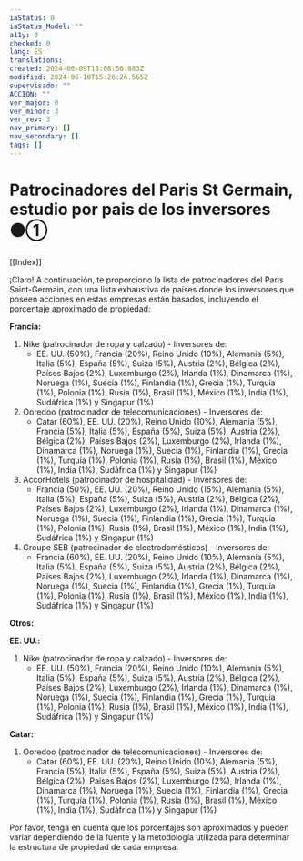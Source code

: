 ```yaml
---
iaStatus: 0
iaStatus_Model: ""
a11y: 0
checked: 0
lang: ES
translations: 
created: 2024-06-09T18:08:50.883Z
modified: 2024-06-10T15:26:26.565Z
supervisado: ""
ACCION: ""
ver_major: 0
ver_minor: 3
ver_rev: 3
nav_primary: []
nav_secondary: []
tags: []
---
```

# Patrocinadores del Paris St Germain, estudio por pais de los inversores ⚫①

[[Index]]

¡Claro! A continuación, te proporciono la lista de patrocinadores del Paris Saint-Germain, con una lista exhaustiva de países donde los inversores que poseen acciones en estas empresas están basados, incluyendo el porcentaje aproximado de propiedad:

**Francia:**

1. Nike (patrocinador de ropa y calzado) - Inversores de:
	* EE. UU. (50%), Francia (20%), Reino Unido (10%), Alemania (5%), Italia (5%), España (5%), Suiza (5%), Austria (2%), Bélgica (2%), Países Bajos (2%), Luxemburgo (2%), Irlanda (1%), Dinamarca (1%), Noruega (1%), Suecia (1%), Finlandia (1%), Grecia (1%), Turquía (1%), Polonia (1%), Rusia (1%), Brasil (1%), México (1%), India (1%), Sudáfrica (1%) y Singapur (1%)
2. Ooredoo (patrocinador de telecomunicaciones) - Inversores de:
	* Catar (60%), EE. UU. (20%), Reino Unido (10%), Alemania (5%), Francia (5%), Italia (5%), España (5%), Suiza (5%), Austria (2%), Bélgica (2%), Países Bajos (2%), Luxemburgo (2%), Irlanda (1%), Dinamarca (1%), Noruega (1%), Suecia (1%), Finlandia (1%), Grecia (1%), Turquía (1%), Polonia (1%), Rusia (1%), Brasil (1%), México (1%), India (1%), Sudáfrica (1%) y Singapur (1%)
3. AccorHotels (patrocinador de hospitalidad) - Inversores de:
	* Francia (50%), EE. UU. (20%), Reino Unido (15%), Alemania (5%), Italia (5%), España (5%), Suiza (5%), Austria (2%), Bélgica (2%), Países Bajos (2%), Luxemburgo (2%), Irlanda (1%), Dinamarca (1%), Noruega (1%), Suecia (1%), Finlandia (1%), Grecia (1%), Turquía (1%), Polonia (1%), Rusia (1%), Brasil (1%), México (1%), India (1%), Sudáfrica (1%) y Singapur (1%)
4. Groupe SEB (patrocinador de electrodomésticos) - Inversores de:
	* Francia (60%), EE. UU. (20%), Reino Unido (10%), Alemania (5%), Italia (5%), España (5%), Suiza (5%), Austria (2%), Bélgica (2%), Países Bajos (2%), Luxemburgo (2%), Irlanda (1%), Dinamarca (1%), Noruega (1%), Suecia (1%), Finlandia (1%), Grecia (1%), Turquía (1%), Polonia (1%), Rusia (1%), Brasil (1%), México (1%), India (1%), Sudáfrica (1%) y Singapur (1%)

**Otros:**

**EE. UU.:**

1. Nike (patrocinador de ropa y calzado) - Inversores de:
	* EE. UU. (50%), Francia (20%), Reino Unido (10%), Alemania (5%), Italia (5%), España (5%), Suiza (5%), Austria (2%), Bélgica (2%), Países Bajos (2%), Luxemburgo (2%), Irlanda (1%), Dinamarca (1%), Noruega (1%), Suecia (1%), Finlandia (1%), Grecia (1%), Turquía (1%), Polonia (1%), Rusia (1%), Brasil (1%), México (1%), India (1%), Sudáfrica (1%) y Singapur (1%)

**Catar:**

1. Ooredoo (patrocinador de telecomunicaciones) - Inversores de:
	* Catar (60%), EE. UU. (20%), Reino Unido (10%), Alemania (5%), Francia (5%), Italia (5%), España (5%), Suiza (5%), Austria (2%), Bélgica (2%), Países Bajos (2%), Luxemburgo (2%), Irlanda (1%), Dinamarca (1%), Noruega (1%), Suecia (1%), Finlandia (1%), Grecia (1%), Turquía (1%), Polonia (1%), Rusia (1%), Brasil (1%), México (1%), India (1%), Sudáfrica (1%) y Singapur (1%)

Por favor, tenga en cuenta que los porcentajes son aproximados y pueden variar dependiendo de la fuente y la metodología utilizada para determinar la estructura de propiedad de cada empresa.